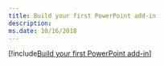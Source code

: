 ```yaml
---
title: Build your first PowerPoint add-in
description: 
ms.date: 10/16/2018 
---
```


[!include[Build your first PowerPoint add-in](../includes/file-get-started-powerpoint.md)]